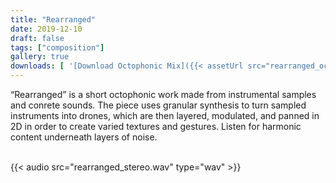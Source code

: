 ```yaml
---
title: "Rearranged"
date: 2019-12-10
draft: false
tags: ["composition"]
gallery: true
downloads: [ '[Download Octophonic Mix]({{< assetUrl src="rearranged_octo.zip" >}})' ]
---
```


“Rearranged” is a short octophonic work made from instrumental samples and
conrete sounds. The piece uses granular synthesis to turn sampled instruments
into drones, which are then layered, modulated, and panned in 2D in order to
create varied textures and gestures. Listen for harmonic content underneath
layers of noise.

\
{{< audio src="rearranged_stereo.wav" type="wav" >}}
